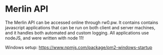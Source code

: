 # Merlin API

The Merlin API can be accessed online through rw0.pw. It contains contains javascript applications that can be run on both client and server machines, and it handles both automated and custom logging. All applications use nodeJS, and were written with node 11! 

Windows setup: https://www.npmjs.com/package/pm2-windows-startup
